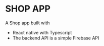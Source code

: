 # SHOP APP
A Shop app built with 
* React native with Typescript
* The backend API is a simple Firebase API
